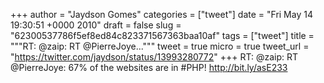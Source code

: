 
+++
author = "Jaydson Gomes"
categories = ["tweet"]
date = "Fri May 14 19:30:51 +0000 2010"
draft = false
slug = "62300537786f5ef8ed84c823371567363baa10af"
tags = ["tweet"]
title = """RT: @zaip: RT @PierreJoye..."""
tweet = true
micro = true
tweet_url = "https://twitter.com/jaydson/status/13993280772"
+++
RT: @zaip: RT @PierreJoye: 67% of the websites are in #PHP! http://bit.ly/asE233
